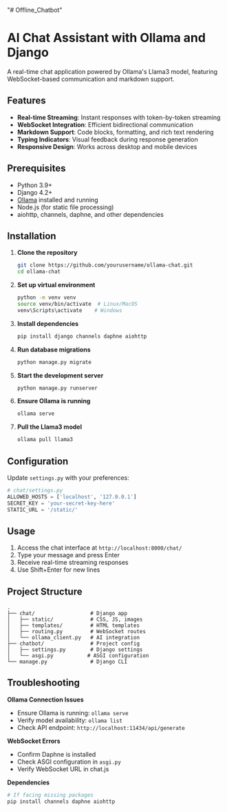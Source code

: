 "# Offline_Chatbot" 
# AI Chat Assistant with Ollama and Django

A real-time chat application powered by Ollama's Llama3 model, featuring WebSocket-based communication and markdown support.

## Features

- **Real-time Streaming**: Instant responses with token-by-token streaming
- **WebSocket Integration**: Efficient bidirectional communication
- **Markdown Support**: Code blocks, formatting, and rich text rendering
- **Typing Indicators**: Visual feedback during response generation
- **Responsive Design**: Works across desktop and mobile devices

## Prerequisites

- Python 3.9+
- Django 4.2+
- [Ollama](https://ollama.ai/) installed and running
- Node.js (for static file processing)
- aiohttp, channels, daphne, and other dependencies

## Installation

1. **Clone the repository**
   ```bash
   git clone https://github.com/yourusername/ollama-chat.git
   cd ollama-chat
   ```

2. **Set up virtual environment**
   ```bash
   python -m venv venv
   source venv/bin/activate  # Linux/MacOS
   venv\Scripts\activate    # Windows
   ```

3. **Install dependencies**
   ```bash
   pip install django channels daphne aiohttp
   ```

4. **Run database migrations**
   ```bash
   python manage.py migrate
   ```

5. **Start the development server**
   ```bash
   python manage.py runserver
   ```

6. **Ensure Ollama is running**
   ```bash
   ollama serve
   ```

7. **Pull the Llama3 model**
   ```bash
   ollama pull llama3
   ```

## Configuration

Update `settings.py` with your preferences:
```python
# chat/settings.py
ALLOWED_HOSTS = ['localhost', '127.0.0.1']
SECRET_KEY = 'your-secret-key-here'
STATIC_URL = '/static/'
```

## Usage

1. Access the chat interface at `http://localhost:8000/chat/`
2. Type your message and press Enter
3. Receive real-time streaming responses
4. Use Shift+Enter for new lines

## Project Structure

```
.
├── chat/                  # Django app
│   ├── static/            # CSS, JS, images
│   ├── templates/         # HTML templates
│   ├── routing.py         # WebSocket routes
│   └── ollama_client.py   # AI integration
├── chatbot/               # Project config
│   ├── settings.py        # Django settings
│   └── asgi.py           # ASGI configuration
└── manage.py              # Django CLI
```

## Troubleshooting

**Ollama Connection Issues**
- Ensure Ollama is running: `ollama serve`
- Verify model availability: `ollama list`
- Check API endpoint: `http://localhost:11434/api/generate`

**WebSocket Errors**
- Confirm Daphne is installed
- Check ASGI configuration in `asgi.py`
- Verify WebSocket URL in chat.js

**Dependencies**
```bash
# If facing missing packages
pip install channels daphne aiohttp
```


